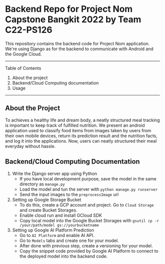 # Backend Repo for Project Nom Capstone Bangkit 2022 by Team C22-PS126

This repository contains the backend code for Project Nom application. We're using Django as for the backend to communicate with Android and the Google Cloud.

---

Table of Contents
1. About the project
2. Backend/Cloud Computing documentation
3. Usage

---

## About the Project

To achieves a healthy life and dream body, a neatly structured meal tracking is important to keep track of fulfilled nutrition. We present an android application used to classify food items from images taken by users from their own mobile devices, return its prediction result and the nutrition facts, and log it into the applications. Now, users can neatly structured their meal everyday without hassle.

## Backend/Cloud Computing Documentation

1. Write the Django server app using Python
    - If you have local development purpose, save the model in the same directory as `manage.py`
    - Load the model and tun the server with `python manage.py runserver`
    - Send the input images to the `preprocessImage` url
2. Setting up Google Storage Bucket
    - To do this, create a GCP account and project. Go to `Cloud Storage` and create Bucket Storages.
    - Enable cloud run and install GCloud SDK
    - Copy local model into the Google Bucket Storages with `gsutil cp -r /your/path/model gs://yourbucketname`
3. Setting up Google AI Platform Prediction
    - Go to `AI Platform` and enable AI API.
    - Go to `Models` tabs and create one for your model.
    - After done with previous step, create a versioning for your model.
    - Copy the snippet code provided by Google AI Platform to connect to the deployed model into the backend code.
